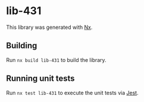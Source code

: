 # lib-431

This library was generated with [Nx](https://nx.dev).

## Building

Run `nx build lib-431` to build the library.

## Running unit tests

Run `nx test lib-431` to execute the unit tests via [Jest](https://jestjs.io).
